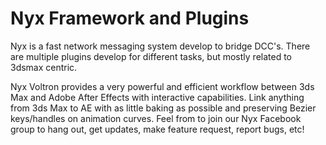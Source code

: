 # Nyx Framework and Plugins

Nyx is a fast network messaging system develop to bridge DCC's. There are multiple plugins develop for different tasks, but mostly related to 3dsmax centric.

Nyx Voltron provides a very powerful and efficient workflow between 3ds Max and Adobe After Effects with interactive capabilities.
Link anything from 3ds Max to AE with as little baking as possible and preserving Bezier keys/handles on animation curves.
Feel from to join our Nyx Facebook group to hang out, get updates, make feature request, report bugs, etc!

